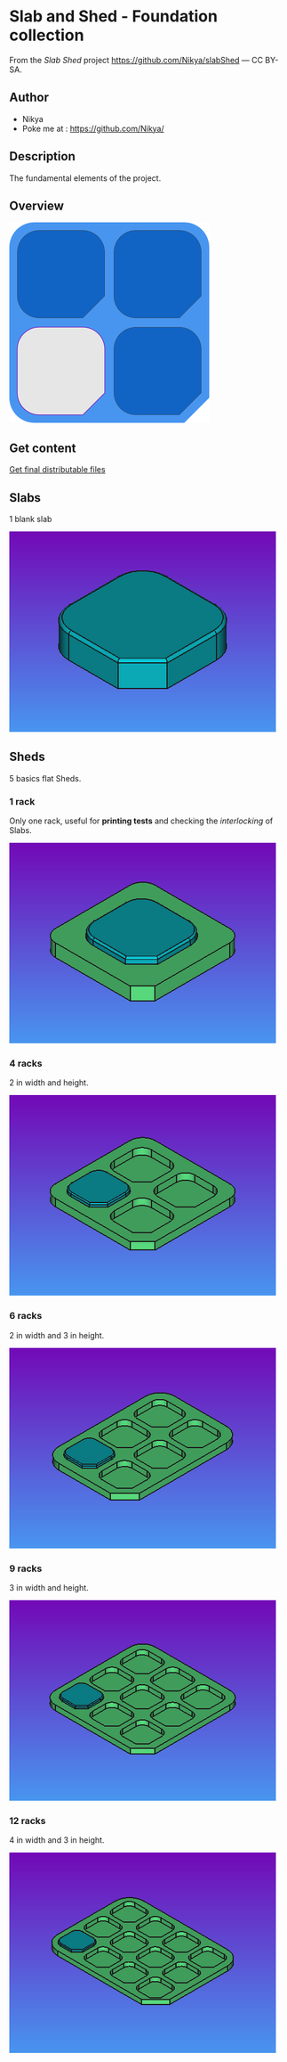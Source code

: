 # Slab and Shed - Foundation collection

From the <em>Slab Shed</em> project <a xmlns:dct="http://purl.org/dc/terms/" href="https://github.com/Nikya/slabShed" rel="dct:source">https://github.com/Nikya/slabShed</a> — CC BY-SA.

## Author

- Nikya
- Poke me at : https://github.com/Nikya/

## Description

The fundamental elements of the project.

## Overview

![Main overview](resources/overview1.png "the main overview of this Slab collection")

## Get content

[Get final distributable files](distributable)

## Slabs

1 blank slab

![Blank Slab](resources/slab_foundation_blank.png)

## Sheds

5 basics flat Sheds.

### 1 rack

Only one rack, useful for **printing tests** and checking the _interlocking_ of Slabs.

![1x1 Shed](resources/shed_1_1x1_foundation_flat.png)

### 4 racks

2 in width and height.

![2x2 Shed](resources/shed_4_2x2_foundation_flat.png)

### 6 racks

2 in width and 3 in height.

![2x3 Shed](resources/shed_6_2x3_foundation_flat.png)

### 9 racks

 3 in width and height.

![3x3 Shed](resources/shed_9_3x3_foundation_flat.png)

### 12 racks

4 in width and 3 in height.

![4x3 Shed](resources/shed_12_4x3_foundation_flat.png)